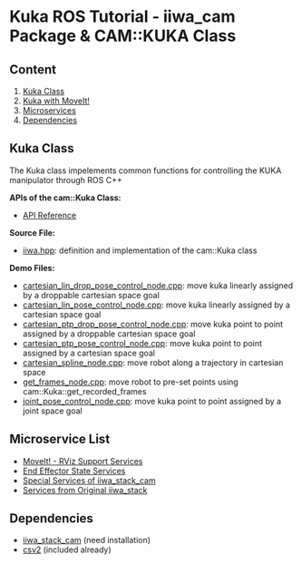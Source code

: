 # Kuka ROS Tutorial - iiwa_cam Package & CAM::KUKA Class

## Content  
1. [Kuka Class](#kuka-class)
1. [Kuka with MoveIt!](wiki/KukaMoveIt.md)
1. [Microservices](./wiki/KukaMicroservices.md)
1. [Dependencies](#dependencies)

## Kuka Class 
The Kuka class impelements common functions for controlling the KUKA manipulator through ROS C++

**APIs of the cam::Kuka Class:**
- [API Reference](./wiki/KukaClassReference.md)

**Source File:**   
- [iiwa.hpp](./include/iiwa_cam/iiwa.hpp): definition and implementation of the cam::Kuka class

**Demo Files:** 
- [cartesian_lin_drop_pose_control_node.cpp](./src/demo/cartesian_lin_drop_pose_control_node.cpp):  move kuka linearly assigned by a droppable cartesian space goal  
- [cartesian_lin_pose_control_node.cpp](./src/demo/cartesian_lin_pose_control_node.cpp):  move kuka linearly assigned by a cartesian space goal  
- [cartesian_ptp_drop_pose_control_node.cpp](./src/demo/cartesian_ptp_drop_pose_control_node.cpp):  move kuka point to point assigned by a droppable cartesian space goal  
- [cartesian_ptp_pose_control_node.cpp](./src/demo/cartesian_ptp_pose_control_node.cpp):  move kuka point to point assigned by a cartesian space goal  
- [cartesian_spline_node.cpp](./src/demo/cartesian_spline_node.cpp):  move robot along a trajectory in cartesian space  
- [get_frames_node.cpp](./src/demo/get_frames_node.cpp): move robot to pre-set points using cam::Kuka::get_recorded_frames
- [joint_pose_control_node.cpp](./src/demo/joint_pose_control_node.cpp):  move kuka point to point assigned by a joint space goal

## Microservice List
- [MoveIt! - RViz Support Services](./wiki/KukaMicroservices.md#moveit---rviz-support-services)
- [End Effector State Services ](./wiki/KukaMicroservices.md#end-effector-state-services)
- [Special Services of iiwa_stack_cam](./wiki/KukaMicroservices.md#special-services-of-iiwastackcam)
- [Services from Original iiwa_stack](./wiki/KukaMicroservices.md#services-from-original-iiwastack)


## Dependencies
- [iiwa_stack_cam](https://github.com/RROS-Lab/iiwa_stack_cam) (need installation)
- [csv2](https://github.com/p-ranav/csv2) (included already)

